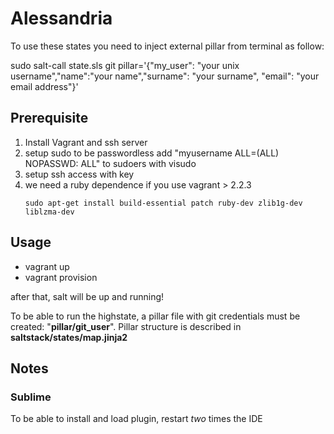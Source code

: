 # Alessandria
To use these states you need to inject external pillar from terminal as follow:

sudo salt-call state.sls git pillar='{"my_user": "your unix username","name":"your name","surname": "your surname", "email": "your email address"}'

## Prerequisite
1) Install Vagrant and ssh server
2) setup sudo to be passwordless
   add "myusername ALL=(ALL) NOPASSWD: ALL" to sudoers with visudo
3) setup ssh access with key
4) we need a ruby dependence if you use vagrant > 2.2.3
   ```
   sudo apt-get install build-essential patch ruby-dev zlib1g-dev liblzma-dev
   ```
## Usage

* vagrant up
* vagrant provision

after that, salt will be up and running!

To be able to run the highstate, a pillar file with git credentials must
be created: "**pillar/git_user**".
Pillar structure is described in **saltstack/states/map.jinja2**

## Notes

### Sublime

To be able to install and load plugin, restart *two* times the IDE
